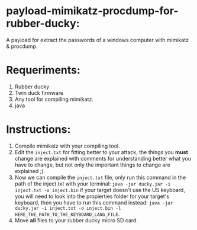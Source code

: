 # payload-mimikatz-procdump-for-rubber-ducky:
 A payload for extract the passwords of a windows computer with mimikatz & procdump.

# Requeriments:
 1. Rubber ducky
 2. Twin duck firmware
 3. Any tool for compiling mimikatz.
 4. java

# Instructions:
 1. Compile mimikatz with your compiling tool.
 2. Edit the `inject.txt` for fitting better to your attack, the things you __must__ change are explained with comments for understanding better what you have to change, but not only the important things to change are explained ;).
 3. Now we can compile the `inject.txt` file, only run this command in the path of the inject.txt with your terminal: `java -jar ducky.jar -i inject.txt -o inject.bin` if your target doesn't use the US keyboard, you will need to look into the propierties folder for your target's keyboard, then you have to run this command instead: `java -jar ducky.jar -i inject.txt -o inject.bin -l HERE_THE_PATH_TO_THE_KEYBOARD_LANG_FILE`.
 4. Move __all__ files to your rubber ducky micro SD card.

